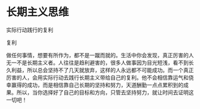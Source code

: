 # 长期主义思维 


实际行动践行的复利 

复利


做任何事情，想要有所作为，都不是一蹴而就的。生活中你会发现，真正厉害的人无一不是长期主义者。人往往是趋利避害的，很多人做事因为目光短浅，看不到长久利益，所以总会坚持不了几天就放弃，这样的人永远都不可能成功。而一个真正厉害的人，会用实际行动去践行长期主义带给自己的复利。他不会相信靠运气和侥幸赢得的成功，而是相信靠自己长期的坚持和努力，天道酬勤一点点累积到的成果。所以，当你选择好了自己的目标和方向，只管去坚持努力，就让时间去证明这一切吧！